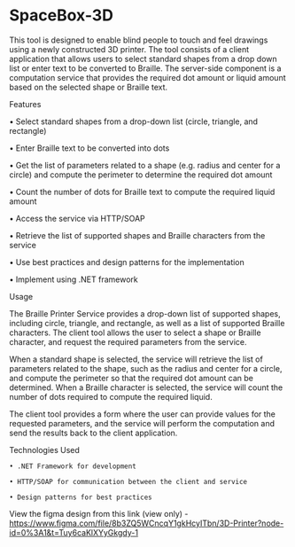 # SpaceBox-3D

This tool is designed to enable blind people to touch and feel drawings using a newly constructed 3D printer. The tool consists of a client application that allows users to select standard shapes from a drop down list or enter text to be converted to Braille. The server-side component is a computation service that provides the required dot amount or liquid amount based on the selected shape or Braille text.



Features

  •	Select standard shapes from a drop-down list (circle, triangle, and rectangle)
 
  •	Enter Braille text to be converted into dots
  
  •	Get the list of parameters related to a shape (e.g. radius and center for a circle) and compute the perimeter to determine the required dot amount
  
  •	Count the number of dots for Braille text to compute the required liquid amount
  
  •	Access the service via HTTP/SOAP
  
  •	Retrieve the list of supported shapes and Braille characters from the service
  
  • Use best practices and design patterns for the implementation
  
  • Implement using .NET framework



Usage

   The Braille Printer Service provides a drop-down list of supported shapes, including circle, triangle, and rectangle, as well as a list of supported Braille 
   characters. The client tool allows the user to select a shape or Braille character, and request the required parameters from the service.
  
   When a standard shape is selected, the service will retrieve the list of parameters related to the shape, such as the radius and center for a circle, and compute 
   the perimeter so that the required dot amount can be determined. When a Braille character is selected, the service will count the number of dots required to compute 
   the required liquid.
  
   The client tool provides a form where the user can provide values for the requested parameters, and the service will perform the computation and send the results 
   back to the client application.



Technologies Used

    • .NET Framework for development
  
    • HTTP/SOAP for communication between the client and service
   
    • Design patterns for best practices
 
 
View the figma design from this link (view only) -  https://www.figma.com/file/8b3ZQ5WCncqY1gkHcyITbn/3D-Printer?node-id=0%3A1&t=Tuy6caKlXYyGkgdy-1
